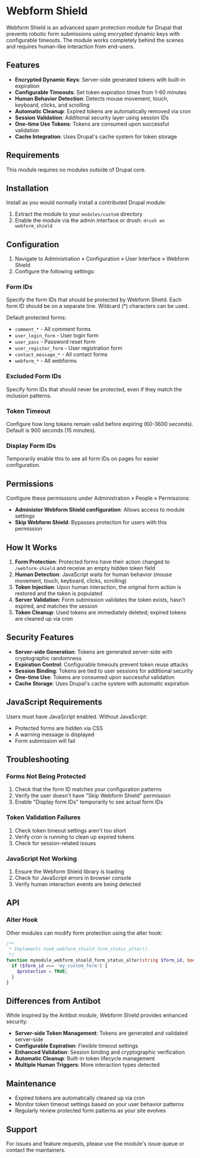 # Webform Shield

Webform Shield is an advanced spam protection module for Drupal that prevents robotic form submissions using encrypted dynamic keys with configurable timeouts. The module works completely behind the scenes and requires human-like interaction from end-users.

## Features

- **Encrypted Dynamic Keys**: Server-side generated tokens with built-in expiration
- **Configurable Timeouts**: Set token expiration times from 1-60 minutes
- **Human Behavior Detection**: Detects mouse movement, touch, keyboard, clicks, and scrolling
- **Automatic Cleanup**: Expired tokens are automatically removed via cron
- **Session Validation**: Additional security layer using session IDs
- **One-time Use Tokens**: Tokens are consumed upon successful validation
- **Cache Integration**: Uses Drupal's cache system for token storage

## Requirements

This module requires no modules outside of Drupal core.

## Installation

Install as you would normally install a contributed Drupal module:

1. Extract the module to your `modules/custom` directory
2. Enable the module via the admin interface or drush: `drush en webform_shield`

## Configuration

1. Navigate to Administration » Configuration » User Interface » Webform Shield
2. Configure the following settings:

### Form IDs
Specify the form IDs that should be protected by Webform Shield. Each form ID should be on a separate line. Wildcard (*) characters can be used.

Default protected forms:
- `comment_*` - All comment forms
- `user_login_form` - User login form  
- `user_pass` - Password reset form
- `user_register_form` - User registration form
- `contact_message_*` - All contact forms
- `webform_*` - All webforms

### Excluded Form IDs
Specify form IDs that should never be protected, even if they match the inclusion patterns.

### Token Timeout
Configure how long tokens remain valid before expiring (60-3600 seconds). Default is 900 seconds (15 minutes).

### Display Form IDs
Temporarily enable this to see all form IDs on pages for easier configuration.

## Permissions

Configure these permissions under Administration » People » Permissions:

- **Administer Webform Shield configuration**: Allows access to module settings
- **Skip Webform Shield**: Bypasses protection for users with this permission

## How It Works

1. **Form Protection**: Protected forms have their action changed to `/webform-shield` and receive an empty hidden token field
2. **Human Detection**: JavaScript waits for human behavior (mouse movement, touch, keyboard, clicks, scrolling)
3. **Token Injection**: Upon human interaction, the original form action is restored and the token is populated
4. **Server Validation**: Form submission validates the token exists, hasn't expired, and matches the session
5. **Token Cleanup**: Used tokens are immediately deleted; expired tokens are cleaned up via cron

## Security Features

- **Server-side Generation**: Tokens are generated server-side with cryptographic randomness
- **Expiration Control**: Configurable timeouts prevent token reuse attacks
- **Session Binding**: Tokens are tied to user sessions for additional security
- **One-time Use**: Tokens are consumed upon successful validation
- **Cache Storage**: Uses Drupal's cache system with automatic expiration

## JavaScript Requirements

Users must have JavaScript enabled. Without JavaScript:
- Protected forms are hidden via CSS
- A warning message is displayed
- Form submission will fail

## Troubleshooting

### Forms Not Being Protected
1. Check that the form ID matches your configuration patterns
2. Verify the user doesn't have "Skip Webform Shield" permission
3. Enable "Display form IDs" temporarily to see actual form IDs

### Token Validation Failures
1. Check token timeout settings aren't too short
2. Verify cron is running to clean up expired tokens
3. Check for session-related issues

### JavaScript Not Working
1. Ensure the Webform Shield library is loading
2. Check for JavaScript errors in browser console
3. Verify human interaction events are being detected

## API

### Alter Hook
Other modules can modify form protection using the alter hook:

```php
/**
 * Implements hook_webform_shield_form_status_alter().
 */
function mymodule_webform_shield_form_status_alter(string $form_id, bool &$protection) {
  if ($form_id === 'my_custom_form') {
    $protection = TRUE;
  }
}
```

## Differences from Antibot

While inspired by the Antibot module, Webform Shield provides enhanced security:

- **Server-side Token Management**: Tokens are generated and validated server-side
- **Configurable Expiration**: Flexible timeout settings
- **Enhanced Validation**: Session binding and cryptographic verification
- **Automatic Cleanup**: Built-in token lifecycle management
- **Multiple Human Triggers**: More interaction types detected

## Maintenance

- Expired tokens are automatically cleaned up via cron
- Monitor token timeout settings based on your user behavior patterns
- Regularly review protected form patterns as your site evolves

## Support

For issues and feature requests, please use the module's issue queue or contact the maintainers.